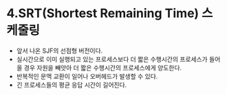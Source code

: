 # 4.SRT(Shortest Remaining Time) 스케줄링

* 앞서 나온 SJF의 선점형 버전이다.
* 실시간으로 이미 실행되고 있는 프로세스보다 더 짧은 수행시간의 프로세스가 들어올 경우 자원을 빼앗아 더 짧은 수행시간의 프로세스에게 양도한다.
* 반복적인 문맥 교환이 일어나 오버헤드가 발생할 수 있다.
* 긴 프로세스들의 평균 응답 시간이 길어진다.

